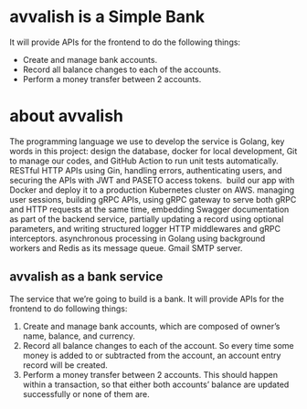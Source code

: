 # avvalish is a Simple Bank

It will provide APIs for the frontend to do the following things:

- Create and manage bank accounts.
- Record all balance changes to each of the accounts.
- Perform a money transfer between 2 accounts.

# about avvalish

The programming language we use to develop the service is Golang,
key words in this project:
design the database, docker for local development, Git to manage our codes, and GitHub Action to run unit tests automatically.
RESTful HTTP APIs using Gin, handling errors, authenticating users, and securing the APIs with JWT and PASETO access tokens.  
build our app with Docker and deploy it to a production Kubernetes cluster on AWS. 
managing user sessions, building gRPC APIs, using gRPC gateway to serve both gRPC and HTTP requests at the same time, embedding Swagger documentation as part of the backend service, partially updating a record using optional parameters, and writing structured logger HTTP middlewares and gRPC interceptors.
asynchronous processing in Golang using background workers and Redis as its message queue.
Gmail SMTP server.
 
## avvalish as a bank service

The service that we’re going to build is a bank. It will provide APIs for the frontend to do following things:

1. Create and manage bank accounts, which are composed of owner’s name, balance, and currency.
2. Record all balance changes to each of the account. So every time some money is added to or subtracted from the account, an account entry record will be created.
3. Perform a money transfer between 2 accounts. This should happen within a transaction, so that either both accounts’ balance are updated successfully or none of them are.



